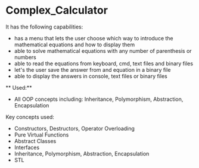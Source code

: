 # Complex_Calculator

It has the following capabilities:

* has a menu that lets the user choose which way to introduce the mathematical equations and how to display them
* able to solve mathematical equations with any number of parenthesis or numbers
* able to read the equations from keyboard, cmd,  text files and binary files
* let's the user save the answer from and equation in a binary file
* able to display the answers in console, text files or binary files



** Used:**

* All OOP concepts including:   Inheritance, Polymorphism, Abstraction, Encapsulation   
                             
Key concepts used: 
  * Constructors, Destructors, Operator Overloading
  * Pure Virtual Functions
  * Abstract Classes
  * Interfaces
  * Inheritance, Polymorphism, Abstraction, Encapsulation
  * STL



